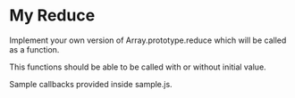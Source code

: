 # My Reduce

Implement your own version of Array.prototype.reduce which will be called as a function.

This functions should be able to be called with or without initial value.

Sample callbacks provided inside sample.js.